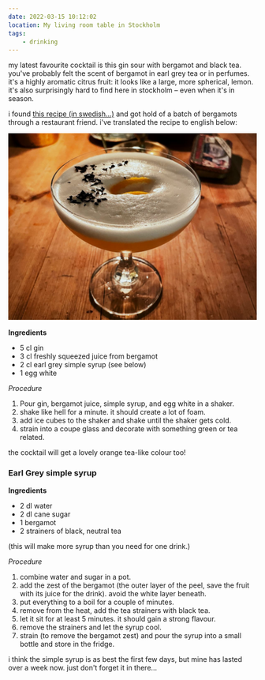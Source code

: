 ```yaml
---
date: 2022-03-15 10:12:02
location: My living room table in Stockholm
tags:
    - drinking
---
```


my latest favourite cocktail is this gin sour with bergamot and black tea. you've probably felt the
scent of bergamot in earl grey tea or in perfumes. it's a highly aromatic citrus fruit: it looks
like a large, more spherical, lemon. it's also surprisingly hard to find here in stockholm – even
when it's in season.

i found [this recipe (in swedish...)](https://feeders.se/2022/01/20/earl-greyish-bergamott/) and got
hold of a batch of bergamots through a restaurant friend. i've translated the recipe to english
below:

![Gin tea sour](/assets/posts/gin-tea-sour.jpg)

**Ingredients**

- 5 cl gin
- 3 cl freshly squeezed juice from bergamot
- 2 cl earl grey simple syrup (see below)
- 1 egg white

_Procedure_

1. Pour gin, bergamot juice, simple syrup, and egg white in a shaker.
2. shake like hell for a minute. it should create a lot of foam.
3. add ice cubes to the shaker and shake until the shaker gets cold.
4. strain into a coupe glass and decorate with something green or tea related.

the cocktail will get a lovely orange tea-like colour too!

### Earl Grey simple syrup

**Ingredients**

- 2 dl water
- 2 dl cane sugar
- 1 bergamot
- 2 strainers of black, neutral tea

(this will make more syrup than you need for one drink.)

_Procedure_

1. combine water and sugar in a pot.
2. add the zest of the bergamot (the outer layer of the peel, save the fruit with its juice for the
   drink). avoid the white layer beneath.
3. put everything to a boil for a couple of minutes.
4. remove from the heat, add the tea strainers with black tea.
5. let it sit for at least 5 minutes. it should gain a strong flavour.
6. remove the strainers and let the syrup cool.
7. strain (to remove the bergamot zest) and pour the syrup into a small bottle and store in the
   fridge.

i think the simple syrup is as best the first few days, but mine has lasted over a week now. just
don't forget it in there…
